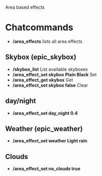 
Area based effects

# Chatcommands

* **/area_effects** lists all area effects

## Skybox (epic_skybox)

* **/skybox_list** List available skyboxes
* **/area_effect_set skybox Plain Black** Set
* **/area_effect_get skybox** Get
* **/area_effect_set skybox false** Clear

## day/night

* **/area_effect_set day_night 0.4**

## Weather (epic_weather)

* **/area_effect_set weather Light rain**

## Clouds

* **/area_effect_set no_clouds true**
